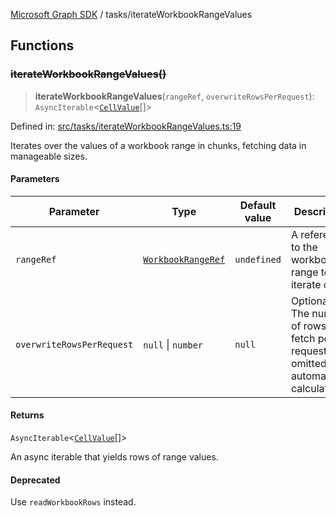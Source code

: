 [Microsoft Graph SDK](../README.md) / tasks/iterateWorkbookRangeValues

## Functions

### ~~iterateWorkbookRangeValues()~~

> **iterateWorkbookRangeValues**(`rangeRef`, `overwriteRowsPerRequest`): `AsyncIterable`\<[`CellValue`](../CellValue.md#cellvalue)[]\>

Defined in: [src/tasks/iterateWorkbookRangeValues.ts:19](https://github.com/Future-Secure-AI/microsoft-graph/blob/main/src/tasks/iterateWorkbookRangeValues.ts#L19)

Iterates over the values of a workbook range in chunks, fetching data in manageable sizes.

#### Parameters

| Parameter | Type | Default value | Description |
| ------ | ------ | ------ | ------ |
| `rangeRef` | [`WorkbookRangeRef`](../models/WorkbookRangeRef.md#workbookrangeref) | `undefined` | A reference to the workbook range to iterate over. |
| `overwriteRowsPerRequest` | `null` \| `number` | `null` | Optional. The number of rows to fetch per request. If omitted, it is automatically calculated. |

#### Returns

`AsyncIterable`\<[`CellValue`](../CellValue.md#cellvalue)[]\>

An async iterable that yields rows of range values.

#### Deprecated

Use `readWorkbookRows` instead.
